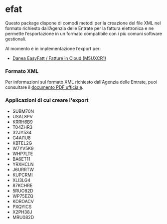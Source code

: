 # efat

Questo package dispone di comodi metodi per la creazione del file XML nel formato richiesto dall’Agenzia delle Entrate per la fattura elettronica e ne permette l’esportazione in un formato compatibile con i più comuni software gestionali.

Al momento è in implementazione l’export per:

* [Danea EasyFatt / Fatture in Cloud (M5UXCR1)](https://www.danea.it/software/easyfatt/)

### Formato XML

Per informazioni sul formato XML richiesto dall’Agenzia delle Entrate, puoi consultare il [documento PDF ufficiale](https://www.fatturapa.gov.it/export/fatturazione/sdi/Specifiche_tecniche_del_formato_FatturaPA_v1.2.pdf).

### Applicazioni di cui creare l'export
* SUBM70N
* USAL8PV
* KRRH6B9
* T04ZHR3
* 32JY534
* G4AI1U8
* KBTEL2G
* W7YV5K9
* WHP7LTE
* BA6ET11
* YRXHCLN
* J6URRTW
* KUPCRMI
* XLI3LG4
* 87KCHRE
* 5RUO82D
* WP75EZQ
* KOROACV
* PXQYICS
* X2PH38J
* MRU082D
